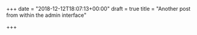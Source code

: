 +++
date = "2018-12-12T18:07:13+00:00"
draft = true
title = "Another post from within the admin interface"

+++

